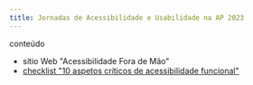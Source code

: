 ```yaml
---
title: Jornadas de Acessibilidade e Usabilidade na AP 2023
---
```


conteúdo

- sítio Web "Acessibilidade Fora de Mão"
- [checklist "10 aspetos críticos de acessibilidade funcional"](checklist-10aspetos.html)
